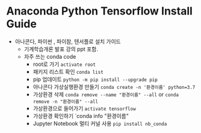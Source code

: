 # Anaconda Python Tensorflow Install Guide

* 아나콘다, 파이썬 , 파이참, 텐서플로 설치 가이드
    * 기계학습개론 발표 강의 ppt 포함.
    * 자주 쓰는 conda code
        * root로 가기 ` activate root `
        * 패키지 리스트 확인 `conda list `
        * pip 업데이트 ` python -m pip install --upgrade pip `
        * 아나콘다 가상실행환경 만들기 ` conda create -n '환경이름' python=3.7 `
        * 가상환경 삭제 ` conda remove --name "환경이름" --all `
        or ` conda remove -n "환경이름" --all `
        * 가상환경으로 들어가기 ` activate tensorflow `
        * 가상환경 확인하기 `conda info "환경이름"
        * Jupyter Notebook 멀티 커널 사용 ` pip install nb_conda `
